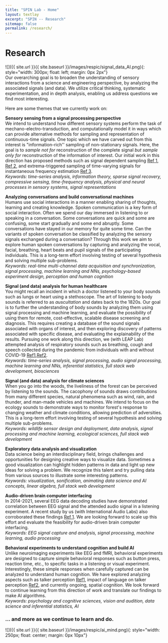 ```yaml
---
title: "SPIN Lab - Home"
layout: textlay
excerpt: "SPIN -- Research"
sitemap: false
permalink: /research/
---
```

 
# Research
 
![]({{ site.url }}{{ site.baseurl }}/images/respic/signal_data_AI.png){: style="width: 300px; float: left; margin: 0px 2px"}
\
Our overarching goal is to broaden the understanding of sensory interactions from a science and engineering perspective, by analyzing the associated signals (and data). We utilize critical thinking, systematic experimentation, and in depth analysis, enabling us address questions we find most interesting.
<!-- This direction of research is possible thanks also to Neeraj's broad background with different research themes: speech signal modeling and audio signal processing (at IISc), understanding speech perception using behavioral and neural signals (at CMU), sound-based respiratory health diagnosis (at IISc), and spatial audio cognition (at Fraunhofer IIS). -->
 
Here are some themes that we currently work on:
 
**Sensory sensing from a signal processing perspective**\
We intend to understand how different sensory systems perform the task of mechano-electro-transduction, and computationally model it in ways which can provide alternative methods for sampling and representation of continuous-time signals. One topic which we have carved out from this interest is "information-rich'' sampling of non-stationary signals. Here, the goal is to *sample not for* reconstruction of the complete signal *but sample only for* reconstruction of the information of interest. Our initial work in this direction has proposed methods such as signal dependent sampling [Ref 1](https://ieeexplore.ieee.org/abstract/document/6288659), [Ref 2](https://ieeexplore.ieee.org/abstract/document/6983916), and extrema-triggered sampling of time-varying signals for instantaneous frequency estimation [Ref 3](https://www.sciencedirect.com/science/article/pii/S0165168415001383).\
*Keywords: time-series analysis, information theory, sparse signal recovery, compressive sensing, time-frequency analysis, physical and neural processes in sensory systems, signal representations*
 
**Analyzing conversations and build conversational machines**\
Humans use social interactions in a manner enabling sharing of thoughts, learning and creating knowledge. Spoken communication is a key form of social interaction. Often we spend our day immersed in listening to or speaking in a conversation. Some conversations are quick and some are confusing, some start gradually and some end abruptly. Some conversations have stayed in our memory for quite some time. Can the variants of spoken conversation be classified by analyzing the sensory signals exchanged during a conversation? Through this work we aim to explore human spoken conversations by capturing and analyzing the vocal, facial, breathing, heart beats and pupil signals of the participating individuals. This is a long-term effort involving testing of several hypothesis and solving multiple sub-problems.\
*Keywords: real-time multi-channel data acquisition and synchronization, signal processing, machine learning and NNs, psychology-based experiment design, perception and human cognition*
 
**Signal (and data) analysis for human healthcare**\
You might recall an incident in which a doctor listened to your body sounds such as lungs or heart using a stethoscope.
The art of listening to body sounds is referred to as *auscultation* and dates back to the 1820s. Our goal is to further the understanding of body sounds by analyzing them using signal processing and machine learning, and evaluate the possibility of using them for remote, cost-effective, scalable disease screening and diagnosis. This requires creating a database of the sound signals associated with organs of interest, and then exploring discovery of patterns associated with specific disease, and evaluating the explainability of the results. Pursuing one work along this direction, we (with LEAP Lab) attempted analysis of respiratory sounds such as breathing, cough and speech collected during the pandemic from individuals with and without COVID-19 [Ref1](http://eprints.iisc.ac.in/67641/1/coswara-2020-4811-4815.pdf),[Ref2](https://www.sciencedirect.com/science/article/pii/S0885230821001157).\
*Keywords: time-series analysis, signal processing, audio signal processing, machine learning and NNs, inferential statistics, full stack web development, biosciences*
 
**Signal (and data) analysis for climate sciences**\
When you go into the woods, the liveliness of the forest can be perceived by listening to the sounds. The cacophony of sounds draws contributions from many different species, natural phenomena such as wind, rain, and thunder, and man-made vehicles and machines. We intend to focus on the ecology sounds to demonstrate ways to monitor forest's response to changing weather and climate conditions, allowing prediction of adversities. This is a long-term effort involving testing of several hypothesis and solving multiple sub-problems.\
*Keywords: wildlife sensor design and deployment, data analysis, signal processing and machine learning, ecological sciences, full stack web development*
 
**Exploratory data analysis and visualization**\
Data science being an interdisciplinary field, brings challenges and opportunities for designing creative ways to visualize data. Sometimes a good visualization can highlight hidden patterns in data and light up new ideas for solving a problem. We recognize this talent and try pulling data from various sources to illustrate some interesting patterns.\
*Keywords: visualization, sonification, animating data science and AI concepts, linear algebra, full stack web development*
 
**Audio-driven brain computer interfacing**\
In 2014-2021, several EEG data decoding studies have demonstrated correlation between EEG signal and the attended audio signal in a listening experiment. A recent study by us (with International Audio Labs) also corroborated these findings [Ref 1](https://www.cl.uzh.ch/dam/jcr:e4b2bbe9-2648-4224-8a18-439ba0ad0ebd/bookVoiceID_final.pdf#page=23). We are looking forward to scale up this effort and evaluate the feasibility for audio-driven brain computer interfacing.\
*Keywords: EEG signal capture and analysis, signal processing, machine learning, audio processing*
 
**Behavioral experiments to understand cognition and build AI**\
Unlike neuroimaging experiments like EEG and fMRI, behavioral experiments are designed to capture simple behavioral responses such as button press, reaction time, etc., to specific tasks in a listening or visual experiment. Interestingly, these simple responses when carefully captured can be analyzed to understand human cognition. We have explored analyzing aspects such as talker perception [Ref1](https://asa.scitation.org/doi/full/10.1121/1.5084044), impact of language on talker perception [Ref2](https://asa.scitation.org/doi/full/10.1121/10.0002462), and currently ongoing, spatial cognition. We look forward to continue learning from this direction of work and translate our findings to make AI algorithms.\
*Keywords: psychology and cognitive sciences, vision and audition, data science and inferential statistics, AI*
 
<!-- ![]({{ site.url }}{{ site.baseurl }}/images/respic/SmartTip.png){: style="width: 250px; float: left; margin: 0px  10px"}
One of the  projects back from my job-proposal is to develop nanofabricated STM tips. The idea behind these “smart tips” is to use the technologies that were developed over decades in nanofabrication and make them available for scanning probe by using a nano-device instead of the traditional STM tungsten tip. One gains the flexibility of using different functionalities that are known from the fields of nanofabrication and mesoscopic physics. We are collaborating with the group Simon Groeblacher at TU Delft to realize this concept, benefitting from their unparalleled micro/nano fabrication know how.  A prototype of a smart tip is shown to the left. See publications in Microsyst Nanoeng, Nanotechnology, and PRB. -->
 
<!-- **Ultra-stable SI-STM instrument.**  ![]({{ site.url }}{{ site.baseurl }}/images/respic/STMHead.png){: style="width: 250px; float: right; margin: 0px 10px"}
For SI-STM, having the most stable STM head is key. We have used finite element simulations, good choices in material science, and craftsmanship to build the most stable STM head in the world, to our knowledge. See publication in RSI. -->
 
<!-- ![]({{ site.url }}{{ site.baseurl }}/images/respic/SciPost.png){: style="width: 70%; float: center; margin: 0px"} -->
 
### ... and more as we continue to learn and do.

![]({{ site.url }}{{ site.baseurl }}/images/respic/ai_mind.png){: style="width: 250px; float: center; margin: 0px 10px"}